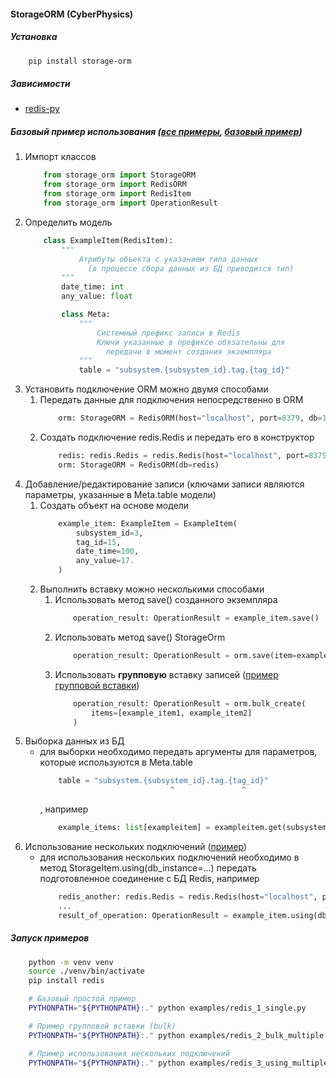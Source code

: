 #### StorageORM (CyberPhysics)
##### Установка
```bash
    pip install storage-orm
```
##### Зависимости
- [redis-py](https://github.com/redis/redis-py)
##### Базовый пример использования ([все примеры](examples/), [базовый пример](examples/redis_1_single.py))
1. Импорт классов
    ```python
        from storage_orm import StorageORM
        from storage_orm import RedisORM
        from storage_orm import RedisItem
        from storage_orm import OperationResult
    ```
1. Определить модель
    ```python
        class ExampleItem(RedisItem):
            """
                Атрибуты объекта с указанием типа данных
                  (в процессе сбора данных из БД приводится тип)
            """
            date_time: int
            any_value: float

            class Meta:
                """
                    Системный префикс записи в Redis
                    Ключи указанные в префиксе обязательны для
                      передачи в момент создания экземпляра
                """
                table = "subsystem.{subsystem_id}.tag.{tag_id}"
    ```
1. Установить подключение ORM можно двумя способами
    1. Передать данные для подключения непосредственно в ORM
        ```python
            orm: StorageORM = RedisORM(host="localhost", port=8379, db=1)
        ```
    1. Создать подключение redis.Redis и передать его в конструктор
        ```python
            redis: redis.Redis = redis.Redis(host="localhost", port=8379, db=1)
            orm: StorageORM = RedisORM(db=redis)
        ```
1. Добавление/редактирование записи (ключами записи являются параметры, указанные в Meta.table модели)
    1. Создать объект на основе модели
        ```python
            example_item: ExampleItem = ExampleItem(
                subsystem_id=3,
                tag_id=15,
                date_time=100,
                any_value=17.
            )
        ```
    1. Выполнить вставку можно несколькими способами
        1. Использовать метод save() созданного экземпляра
            ```python
                operation_result: OperationResult = example_item.save()
            ```
        1. Использовать метод save() StorageOrm
            ```python
                operation_result: OperationResult = orm.save(item=example_item)
            ```
        1. Использовать **групповую** вставку записей ([пример групповой вставки](examples/redis_2_bulk_multiple.py))
            ```python
                operation_result: OperationResult = orm.bulk_create(
                    items=[example_item1, example_item2]
                )
            ```
1. Выборка данных из БД
    - для выборки необходимо передать аргументы для параметров, которые используются в Meta.table
        ```python
            table = "subsystem.{subsystem_id}.tag.{tag_id}"
                                     ^               ^
        ```
        , например
        ```python
            example_items: list[exampleitem] = exampleitem.get(subsystem_id=3, tag_id=15)
        ```
1. Использование нескольких подключений ([пример](examples/redis_3_using_multiple_connections.py))
    - для использования нескольких подключений необходимо в метод StorageItem.using(db_instance=...) передать
      подготовленное соединение с БД Redis, например
        ```python
            redis_another: redis.Redis = redis.Redis(host="localhost", port=8379, db=17)
            ...
            result_of_operation: OperationResult = example_item.using(db_instance=redis_another).save()
        ```


##### Запуск примеров
```bash
    python -m venv venv
    source ./venv/bin/activate
    pip install redis

    # Базовый простой пример
    PYTHONPATH="${PYTHONPATH}:." python examples/redis_1_single.py

    # Пример групповой вставки (bulk)
    PYTHONPATH="${PYTHONPATH}:." python examples/redis_2_bulk_multiple.py

    # Пример использования нескольких подключений
    PYTHONPATH="${PYTHONPATH}:." python examples/redis_3_using_multiple_connections.py
```
